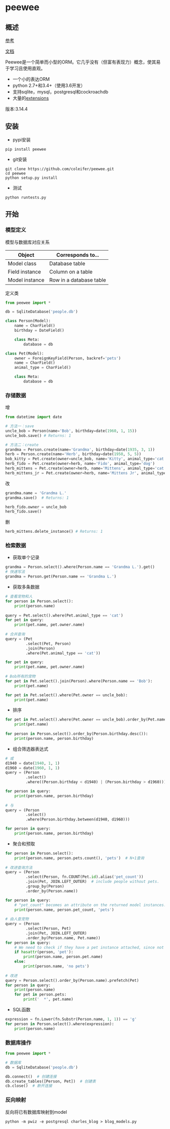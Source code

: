 # peewee

## 概述

[参考](https://github.com/coleifer/peewee)

[文档](http://docs.peewee-orm.com/en/latest/peewee/quickstart.html#quickstart)

Peewee是一个简单而小型的ORM。它几乎没有（但富有表现力）概念，使其易于学习且使用直观。

- 一个小的表达ORM
- python 2.7+和3.4+（使用3.6开发）
- 支持sqlite，mysql，postgresql和cockroachdb
- 大量的[extensions](http://docs.peewee-orm.com/en/latest/peewee/playhouse.html)

版本:3.14.4

## 安装

- pypi安装

```
pip install peewee
```

- git安装

```
git clone https://github.com/coleifer/peewee.git
cd peewee
python setup.py install
```

- 测试

```
python runtests.py
```

## 开始

### 模型定义

模型与数据库对应关系

| Object         | Corresponds to...       |
| -------------- | ----------------------- |
| Model class    | Database table          |
| Field instance | Column on a table       |
| Model instance | Row in a database table |

定义类

```python
from peewee import *

db = SqliteDatabase('people.db')

class Person(Model):
    name = CharField()
    birthday = DateField()

    class Meta:
        database = db 

class Pet(Model):
    owner = ForeignKeyField(Person, backref='pets')
    name = CharField()
    animal_type = CharField()

    class Meta:
        database = db 
```

### 存储数据

增

```python
from datetime import date

# 方法一：save
uncle_bob = Person(name='Bob', birthday=date(1960, 1, 15))
uncle_bob.save() # Returns: 1

# 方法二：create
grandma = Person.create(name='Grandma', birthday=date(1935, 3, 1))
herb = Person.create(name='Herb', birthday=date(1950, 5, 5))
bob_kitty = Pet.create(owner=uncle_bob, name='Kitty', animal_type='cat')
herb_fido = Pet.create(owner=herb, name='Fido', animal_type='dog')
herb_mittens = Pet.create(owner=herb, name='Mittens', animal_type='cat')
herb_mittens_jr = Pet.create(owner=herb, name='Mittens Jr', animal_type='cat')
```

改

```python
grandma.name = 'Grandma L.'
grandma.save()  # Returns: 1

herb_fido.owner = uncle_bob
herb_fido.save()
```

删

```python
herb_mittens.delete_instance() # Returns: 1
```

### 检索数据

- 获取单个记录

```python
grandma = Person.select().where(Person.name == 'Grandma L.').get()
# 快速写法
grandma = Person.get(Person.name == 'Grandma L.')
```

- 获取多条数据

```python
# 查看宠物和人
for person in Person.select():
    print(person.name)
    
query = Pet.select().where(Pet.animal_type == 'cat')
for pet in query:
    print(pet.name, pet.owner.name) 
    
# 合并查询
query = (Pet
         .select(Pet, Person)
         .join(Person)
         .where(Pet.animal_type == 'cat'))

for pet in query:
    print(pet.name, pet.owner.name)
 
# Bob所有的宠物
for pet in Pet.select().join(Person).where(Person.name == 'Bob'):
    print(pet.name)

for pet in Pet.select().where(Pet.owner == uncle_bob):
    print(pet.name)
```

- 排序

```python
for pet in Pet.select().where(Pet.owner == uncle_bob).order_by(Pet.name):
    print(pet.name)
    
for person in Person.select().order_by(Person.birthday.desc()):
    print(person.name, person.birthday)
```

- 组合筛选器表达式

```python
# 或
d1940 = date(1940, 1, 1)
d1960 = date(1960, 1, 1)
query = (Person
         .select()
         .where((Person.birthday < d1940) | (Person.birthday > d1960)))

for person in query:
    print(person.name, person.birthday)
    
# 与
query = (Person
         .select()
         .where(Person.birthday.between(d1940, d1960)))

for person in query:
    print(person.name, person.birthday)
```

- 聚合和预取

```python
for person in Person.select():
    print(person.name, person.pets.count(), 'pets')  # N+1查询
    
# 改进查询方法
query = (Person
         .select(Person, fn.COUNT(Pet.id).alias('pet_count'))
         .join(Pet, JOIN.LEFT_OUTER)  # include people without pets.
         .group_by(Person)
         .order_by(Person.name))

for person in query:
    # "pet_count" becomes an attribute on the returned model instances.
    print(person.name, person.pet_count, 'pets')
    
# 由人查宠物
query = (Person
         .select(Person, Pet)
         .join(Pet, JOIN.LEFT_OUTER)
         .order_by(Person.name, Pet.name))
for person in query:
    # We need to check if they have a pet instance attached, since not all people have pets.
    if hasattr(person, 'pet'):
        print(person.name, person.pet.name)
    else:
        print(person.name, 'no pets')
        
# 改进
query = Person.select().order_by(Person.name).prefetch(Pet)
for person in query:
    print(person.name)
    for pet in person.pets:
        print('  *', pet.name)
```

- SQL函数

```python
expression = fn.Lower(fn.Substr(Person.name, 1, 1)) == 'g'
for person in Person.select().where(expression):
    print(person.name)
```

### 数据库操作

```python
from peewee import *

# 数据库
db = SqliteDatabase('people.db')

db.connect()  # 创建连接
db.create_tables([Person, Pet])  # 创建表
cb.close()  # 断开连接
```

### 反向映射

反向将已有数据库映射到model

```shell
python -m pwiz -e postgresql charles_blog > blog_models.py
```




